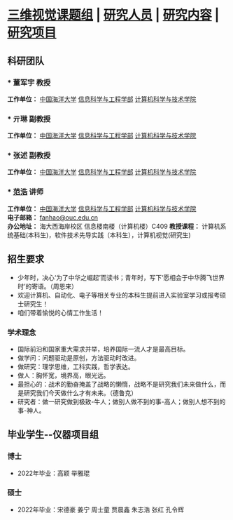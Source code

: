 # <a href="/index.html">三维视觉课题组</a> | <a href="/people.html">研究人员</a> | <a href="/research.html">研究内容</a> | <a href="/project.html">研究项目</a>

## 科研团队

### * 董军宇 教授
**工作单位：** <a href="http://www.ouc.edu.cn/">中国海洋大学</a> <a href="http://it.ouc.edu.cn/">信息科学与工程学部</a> <a href="http://it.ouc.edu.cn/cs/">计算机科学与技术学院</a>  

### * 亓琳 副教授
**工作单位：** <a href="http://www.ouc.edu.cn/">中国海洋大学</a> <a href="http://it.ouc.edu.cn/">信息科学与工程学部</a> <a href="http://it.ouc.edu.cn/cs/">计算机科学与技术学院</a>  

### * 张述 副教授
**工作单位：** <a href="http://www.ouc.edu.cn/">中国海洋大学</a> <a href="http://it.ouc.edu.cn/">信息科学与工程学部</a> <a href="http://it.ouc.edu.cn/cs/">计算机科学与技术学院</a>  

### * <a href="http://it.ouc.edu.cn/fh/main.htm">范浩</a> 讲师 
**工作单位：** <a href="http://www.ouc.edu.cn/">中国海洋大学</a> <a href="http://it.ouc.edu.cn/">信息科学与工程学部</a> <a href="http://it.ouc.edu.cn/cs/">计算机科学与技术学院</a>     
**电子邮箱：** fanhao@ouc.edu.cn   
**办公地址：** 海大西海岸校区 信息楼南楼（计算机楼）C409
**教授课程：** 计算机系统基础(本科生)，软件技术先导实践（本科生），计算机视觉(研究生) 

## 招生要求
* 少年时，决心‘为了中华之崛起’而读书；青年时，写下‘愿相会于中华腾飞世界时’的寄语。（周恩来）
* 欢迎计算机、自动化、电子等相关专业的本科生提前进入实验室学习或报考硕士研究生！
* 咱们带着愉悦的心情工作生活！

### 学术理念
* 国际前沿和国家重大需求并举，培养国际一流人才是最高目标。
* 做学问：问题驱动是原创，方法驱动时改进。
* 做研究：理学思维，工科实践，哲学表达。
* 做人：胸怀宽，境界高，眼光远。
* 最担心的：战术的勤奋掩盖了战略的懒惰，战略不是研究我们未来做什么，而是研究我们今天做什么才有未来。（德鲁克）
* 研究者：做一研究做到极致-牛人；做别人做不到的事-高人；做别人想不到的事-神人。

## 毕业学生--仪器项目组
### 博士
* 2022年毕业：高颖 举雅琨

### 硕士
* 2022年毕业：宋德豪 姜宁 周士童 贾晨鑫 朱志浩 张红 孔令辉


